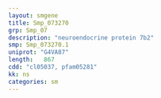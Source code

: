 ```yaml
---
layout: smgene
title: Smp_073270
grp: Smp_07
description: "neuroendocrine protein 7b2"
smp: Smp_073270.1
uniprot: "G4VA87"
length:   867
cdd: "cl05037, pfam05281"
kk: ns
categories: sm
---
```

